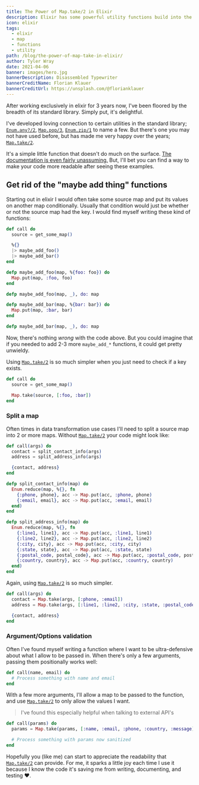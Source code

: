 ```yaml
---
title: The Power of Map.take/2 in Elixir
description: Elixir has some powerful utility functions build into the standard library. One of my favorites is Map.take/2.
icon: elixir
tags:
  - elixir
  - map
  - functions
  - utility
path: /blog/the-power-of-map-take-in-elixir/
author: Tyler Wray
date: 2021-04-06
banner: images/hero.jpg
bannerDescription: Disassembled Typewriter
bannerCreditName: Florian Klauer
bannerCreditUrl: https://unsplash.com/@florianklauer
---
```


After working exclusively in elixir for 3 years now, I've been floored by the breadth of its standard library. Simply put, it's delightful.

I've developed loving connection to certain utilities in the standard library; [`Enum.any?/2`](https://hexdocs.pm/elixir/Enum.html#any?/2), [`Map.pop/3`](https://hexdocs.pm/elixir/Map.html#pop/3), [`Enum.zip/1`](https://hexdocs.pm/elixir/Enum.html#zip/1) to name a few.
But there's one you may not have used before, but has made me very happy over the years; [`Map.take/2`](https://hexdocs.pm/elixir/Map.html#take/2).

It's a simple little function that doesn't do much on the surface. [The documentation is even fairly unassuming.](https://hexdocs.pm/elixir/Map.html#take/2)
But, I'll bet you can find a way to make your code more readable after seeing these examples.

## Get rid of the "maybe add thing" functions

Starting out in elixir I would often take some source map and put its values on another map conditionally. Usually that condition would just be
whether or not the source map had the key. I would find myself writing these kind of functions:

```elixir
def call do
  source = get_some_map()

  %{}
  |> maybe_add_foo()
  |> maybe_add_bar()
end

defp maybe_add_foo(map, %{foo: foo}) do
  Map.put(map, :foo, foo)
end

defp maybe_add_foo(map, _), do: map

defp maybe_add_bar(map, %{bar: bar}) do
  Map.put(map, :bar, bar)
end

defp maybe_add_bar(map, _), do: map
```

Now, there's nothing _wrong_ with the code above. But you could imagine that if you needed to add 2-3 more `maybe_add_*` functions, it
could get pretty unwieldy.

Using [`Map.take/2`](https://hexdocs.pm/elixir/Map.html#take/2) is so much simpler when you just need to check if a key exists.

```elixir
def call do
  source = get_some_map()

  Map.take(source, [:foo, :bar])
end
```

### Split a map

Often times in data transformation use cases I'll need to split a source map into 2 or more maps. Without [`Map.take/2`](https://hexdocs.pm/elixir/Map.html#take/2) your code might look like:

```elixir
def call(args) do
  contact = split_contact_info(args)
  address = split_address_info(args)

  {contact, address}
end

defp split_contact_info(map) do
  Enum.reduce(map, %{}, fn
    {:phone, phone}, acc -> Map.put(acc, :phone, phone)
    {:email, email}, acc -> Map.put(acc, :email, email)
  end)
end

defp split_address_info(map) do
  Enum.reduce(map, %{}, fn
    {:line1, line1}, acc -> Map.put(acc, :line1, line1)
    {:line2, line2}, acc -> Map.put(acc, :line2, line2)
    {:city, city}, acc -> Map.put(acc, :city, city)
    {:state, state}, acc -> Map.put(acc, :state, state)
    {:postal_code, postal_code}, acc -> Map.put(acc, :postal_code, postal_code)
    {:country, country}, acc -> Map.put(acc, :country, country)
  end)
end
```

Again, using [`Map.take/2`](https://hexdocs.pm/elixir/Map.html#take/2) is so much simpler.

```elixir
def call(args) do
  contact = Map.take(args, [:phone, :email])
  address = Map.take(args, [:line1, :line2, :city, :state, :postal_code, :country])

  {contact, address}
end
```

### Argument/Options validation

Often I've found myself writing a function where I want to be ultra-defensive about what I allow to be passed in. When there's only a few
arguments, passing them positionally works well:

```elixir
def call(name, email) do
  # Process something with name and email
end
```

With a few more arguments, I'll allow a map to be passed to the function, and use [`Map.take/2`](https://hexdocs.pm/elixir/Map.html#take/2) to only allow the values I want.

> I've found this especially helpful when talking to external API's

```elixir
def call(params) do
  params = Map.take(params, [:name, :email, :phone, :country, :message])

  # Process something with params now sanitized
end
```

Hopefully you (like me) can start to appreciate the readability that [`Map.take/2`](https://hexdocs.pm/elixir/Map.html#take/2) can provide. For me, it sparks a little joy
each time I use it because I know the code it's saving me from writing, documenting, and testing ❤️.
